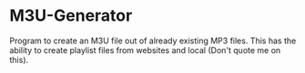 # M3U-Generator
Program to create an M3U file out of already existing MP3 files. This has the ability to create playlist files from websites and local (Don't quote me on this).

